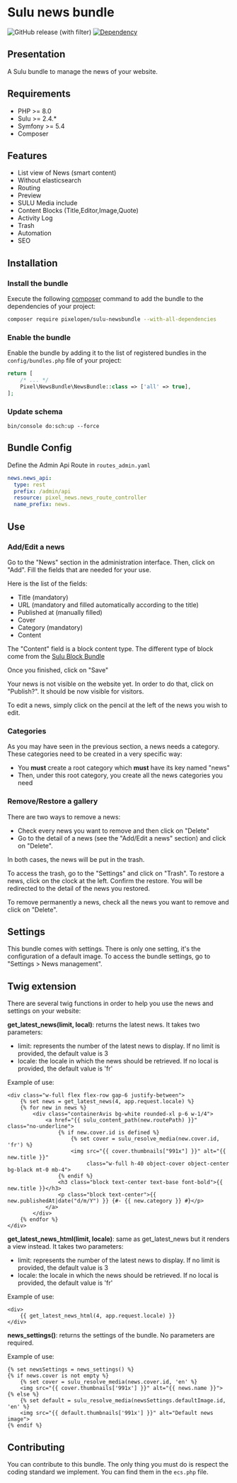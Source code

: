 # Sulu news bundle

![GitHub release (with filter)](https://img.shields.io/github/v/release/Pixel-Open/sulu-newsbundle?style=for-the-badge)
[![Dependency](https://img.shields.io/badge/sulu-2.5-cca000.svg?style=for-the-badge)](https://sulu.io/)

## Presentation
A Sulu bundle to manage the news of your website.

## Requirements

* PHP >= 8.0
* Sulu >= 2.4.*
* Symfony >= 5.4
* Composer

## Features
* List view of News (smart content)
* Without elasticsearch
* Routing
* Preview
* SULU Media include
* Content Blocks (Title,Editor,Image,Quote)
* Activity Log
* Trash
* Automation
* SEO

## Installation

### Install the bundle

Execute the following [composer](https://getcomposer.org/) command to add the bundle to the dependencies of your
project:

```bash
composer require pixelopen/sulu-newsbundle --with-all-dependencies
```

### Enable the bundle

Enable the bundle by adding it to the list of registered bundles in the `config/bundles.php` file of your project:

 ```php
 return [
     /* ... */
     Pixel\NewsBundle\NewsBundle::class => ['all' => true],
 ];
 ```

### Update schema
```shell script
bin/console do:sch:up --force
```

## Bundle Config

Define the Admin Api Route in `routes_admin.yaml`
```yaml
news.news_api:
  type: rest
  prefix: /admin/api
  resource: pixel_news.news_route_controller
  name_prefix: news.
```

## Use
### Add/Edit a news
Go to the "News" section in the administration interface. Then, click on "Add".
Fill the fields that are needed for your use.

Here is the list of the fields:
* Title (mandatory)
* URL (mandatory and filled automatically according to the title)
* Published at (manually filled)
* Cover
* Category (mandatory)
* Content

The "Content" field is a block content type. The different type of block come from the [Sulu Block Bundle](https://github.com/Pixel-Developpement/sulu-block-bundle)

Once you finished, click on "Save"

Your news is not visible on the website yet. In order to do that, click on "Publish?". It should be now visible for visitors.

To edit a news, simply click on the pencil at the left of the news you wish to edit.

### Categories
As you may have seen in the previous section, a news needs a category. These categories need to be created in a very specific way:
* You **must** create a root category which **must** have its key named "news"
* Then, under this root category, you create all the news categories you need

### Remove/Restore a gallery

There are two ways to remove a news:
* Check every news you want to remove and then click on "Delete"
* Go to the detail of a news (see the "Add/Edit a news" section) and click on "Delete".

In both cases, the news will be put in the trash.

To access the trash, go to the "Settings" and click on "Trash".
To restore a news, click on the clock at the left. Confirm the restore. You will be redirected to the detail of the news you restored.

To remove permanently a news, check all the news you want to remove and click on "Delete".

## Settings

This bundle comes with settings. There is only one setting, it's the configuration of a default image.
To access the bundle settings, go to "Settings > News management".

## Twig extension
There are several twig functions in order to help you use the news and settings on your website:

**get_latest_news(limit, local)**: returns the latest news. It takes two parameters:
* limit: represents the number of the latest news to display. If no limit is provided, the default value is 3
* locale: the locale in which the news should be retrieved. If no local is provided, the default value is 'fr'

Example of use:
```twig
<div class="w-full flex flex-row gap-6 justify-between">
    {% set news = get_latest_news(4, app.request.locale) %}
    {% for new in news %}
        <div class="containerAvis bg-white rounded-xl p-6 w-1/4">
            <a href="{{ sulu_content_path(new.routePath) }}" class="no-underline">
                {% if new.cover.id is defined %}
                    {% set cover = sulu_resolve_media(new.cover.id, 'fr') %}
                    <img src="{{ cover.thumbnails["991x"] }}" alt="{{ new.title }}"
                         class="w-full h-40 object-cover object-center bg-black mt-0 mb-4">
                {% endif %}
                <h3 class="block text-center text-base font-bold">{{ new.title }}</h3>
                <p class="block text-center">{{ new.publishedAt|date("d/m/Y") }} {#- {{ new.category }} #}</p>
            </a>
        </div>
    {% endfor %}
</div>
```

**get_latest_news_html(limit, locale)**: same as get_latest_news but it renders a view instead. It takes two parameters:
* limit: represents the number of the latest news to display. If no limit is provided, the default value is 3
* locale: the locale in which the news should be retrieved. If no local is provided, the default value is 'fr'

Example of use:
```twig
<div>
    {{ get_latest_news_html(4, app.request.locale) }}
</div>
```

**news_settings()**: returns the settings of the bundle. No parameters are required.

Example of use:

```twig
{% set newsSettings = news_settings() %}
{% if news.cover is not empty %}
    {% set cover = sulu_resolve_media(news.cover.id, 'en' %}
    <img src="{{ cover.thumbnails['991x'] }}" alt="{{ news.name }}">
{% else %}
    {% set default = sulu_resolve_media(newsSettings.defaultImage.id, 'en' %}
    <img src="{{ default.thumbnails['991x'] }}" alt="Default news image">
{% endif %} 
```

## Contributing
You can contribute to this bundle. The only thing you must do is respect the coding standard we implement.
You can find them in the `ecs.php` file.

